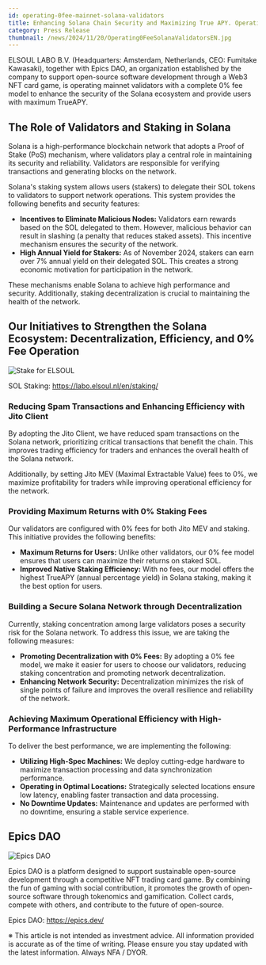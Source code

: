 ```yaml
---
id: operating-0fee-mainnet-solana-validators
title: Enhancing Solana Chain Security and Maximizing True APY. Operating 0% Fee Mainnet Validators
category: Press Release
thumbnail: /news/2024/11/20/Operating0FeeSolanaValidatorsEN.jpg
---
```


ELSOUL LABO B.V. (Headquarters: Amsterdam, Netherlands, CEO: Fumitake Kawasaki), together with Epics DAO, an organization established by the company to support open-source software development through a Web3 NFT card game, is operating mainnet validators with a complete 0% fee model to enhance the security of the Solana ecosystem and provide users with maximum TrueAPY.

## The Role of Validators and Staking in Solana

Solana is a high-performance blockchain network that adopts a Proof of Stake (PoS) mechanism, where validators play a central role in maintaining its security and reliability. Validators are responsible for verifying transactions and generating blocks on the network.

Solana's staking system allows users (stakers) to delegate their SOL tokens to validators to support network operations. This system provides the following benefits and security features:

- **Incentives to Eliminate Malicious Nodes:** Validators earn rewards based on the SOL delegated to them. However, malicious behavior can result in slashing (a penalty that reduces staked assets). This incentive mechanism ensures the security of the network.
- **High Annual Yield for Stakers:** As of November 2024, stakers can earn over 7% annual yield on their delegated SOL. This creates a strong economic motivation for participation in the network.

These mechanisms enable Solana to achieve high performance and security. Additionally, staking decentralization is crucial to maintaining the health of the network.

## Our Initiatives to Strengthen the Solana Ecosystem: Decentralization, Efficiency, and 0% Fee Operation

![Stake for ELSOUL](/news/2024/11/20/StakeForELSOULEN.jpg)

SOL Staking: https://labo.elsoul.nl/en/staking/

### Reducing Spam Transactions and Enhancing Efficiency with Jito Client

By adopting the Jito Client, we have reduced spam transactions on the Solana network, prioritizing critical transactions that benefit the chain. This improves trading efficiency for traders and enhances the overall health of the Solana network.

Additionally, by setting Jito MEV (Maximal Extractable Value) fees to 0%, we maximize profitability for traders while improving operational efficiency for the network.

### Providing Maximum Returns with 0% Staking Fees

Our validators are configured with 0% fees for both Jito MEV and staking. This initiative provides the following benefits:

- **Maximum Returns for Users:** Unlike other validators, our 0% fee model ensures that users can maximize their returns on staked SOL.
- **Improved Native Staking Efficiency:** With no fees, our model offers the highest TrueAPY (annual percentage yield) in Solana staking, making it the best option for users.

### Building a Secure Solana Network through Decentralization

Currently, staking concentration among large validators poses a security risk for the Solana network. To address this issue, we are taking the following measures:

- **Promoting Decentralization with 0% Fees:** By adopting a 0% fee model, we make it easier for users to choose our validators, reducing staking concentration and promoting network decentralization.
- **Enhancing Network Security:** Decentralization minimizes the risk of single points of failure and improves the overall resilience and reliability of the network.

### Achieving Maximum Operational Efficiency with High-Performance Infrastructure

To deliver the best performance, we are implementing the following:

- **Utilizing High-Spec Machines:** We deploy cutting-edge hardware to maximize transaction processing and data synchronization performance.
- **Operating in Optimal Locations:** Strategically selected locations ensure low latency, enabling faster transaction and data processing.
- **No Downtime Updates:** Maintenance and updates are performed with no downtime, ensuring a stable service experience.

## Epics DAO

![Epics DAO](/news/2024/11/06/EpicsDAO.jpg)

Epics DAO is a platform designed to support sustainable open-source development through a competitive NFT trading card game. By combining the fun of gaming with social contribution, it promotes the growth of open-source software through tokenomics and gamification. Collect cards, compete with others, and contribute to the future of open-source.

Epics DAO: https://epics.dev/

※ This article is not intended as investment advice. All information provided is accurate as of the time of writing. Please ensure you stay updated with the latest information. Always NFA / DYOR.
